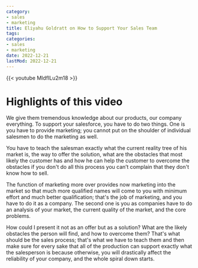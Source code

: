 ```yaml
---
category:
- sales
- marketing
title: Eliyahu Goldratt on How to Support Your Sales Team
tags:
categories:
- sales
- marketing
date: 2022-12-21
lastMod: 2022-12-21
---
```

{{< youtube MIdfILu2m18 >}}

# Highlights of this video

We give them tremendous knowledge about our products, our company everything.
To support your salesforce, you have to do two things. One is you have to provide marketing; you cannot put on the shoulder of individual salesmen to do the marketing as well.



You have to teach the salesman exactly what the current reality tree of his market is, the way to offer the solution, what are the obstacles that most likely the customer has and how he can help the customer to overcome the obstacles if you don't do all this process you can’t complain that they don't know how to sell.

The function of marketing more over provides now marketing into the market so that much more qualified names will come to you with minimum effort and much better qualification; that's the job of marketing, and you have to do it as a company. The second one is you as companies have to do an analysis of your market, the current quality of the market, and the core problems.

How could I present it not as an offer but as a solution? What are the likely obstacles the person will find, and how to overcome them? That's what should be the sales process; that's what we have to teach them and then make sure for every sake that all of the production can support exactly what the salesperson is because otherwise, you will drastically affect the reliability of your company, and the whole spiral down starts.
